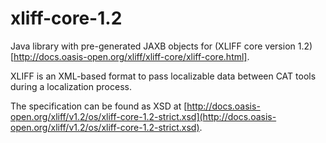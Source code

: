 # xliff-core-1.2
Java library with pre-generated JAXB objects for (XLIFF core version 1.2)[http://docs.oasis-open.org/xliff/xliff-core/xliff-core.html].

XLIFF is an XML-based format to pass localizable data between CAT tools during a localization process. 

The specification can be found as XSD at [http://docs.oasis-open.org/xliff/v1.2/os/xliff-core-1.2-strict.xsd](http://docs.oasis-open.org/xliff/v1.2/os/xliff-core-1.2-strict.xsd).
